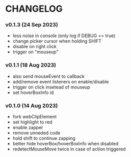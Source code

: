  # CHANGELOG

 ### v0.1.3 (24 Sep 2023)
 - less noise in console (only log if DEBUG == true)
 - change picker cursor when holding SHIFT
 - disable on right click
 - trigger on "mouseup"

 ### v0.1.1 (18 Aug 2023)
 - also send mouseEvent to callback
 - add/remove event listeners on enable/disable
 - trigger on click insetead of mouseup
 - set hoverBoxInfo id

 ### v0.1.0 (14 Aug 2023)
 - fork webClipElement
 - set highlight to red
 - enable zapper
 - remove unneded code
 - hold shift to continue zapping
 - better hide hoverBox/hoverBoxInfo when disabled
 - redetectMouseMove twice in case of action triggered

